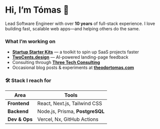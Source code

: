 # Hi, I’m **Tómas** 👋

Lead Software Engineer with over **10 years** of full-stack experience. I love building fast, scalable web apps—and helping others do the same.

### What I’m working on
- **[Startup Starter Kits](https://startupstarterkits.com)** — a toolkit to spin up SaaS projects faster  
- **[TwoCents.design](https://twocents.design)** — AI-powered landing-page feedback  
- Consulting through **[Three Tech Consulting](https://threetech.consulting)**  
- Occasional blog posts & experiments at **[theodortomas.com](https://theodortomas.com)**  

### 🛠️ Stack I reach for
| Area        | Tools                           |
|-------------|---------------------------------|
| **Frontend**| React, Next.js, Tailwind CSS    |
| **Backend** | Node.js, Prisma, **PostgreSQL** |
| **Dev & Ops**| Vercel, Nx, GitHub Actions     |

